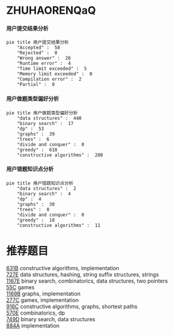 # ZHUHAORENQaQ

<!-- tabs:start -->



#### **用户提交结果分析**

```mermaid
pie title 用户提交结果分析
    "Accepted" :  58
    "Rejected" :  0
    "Wrong answer" :  26
    "Runtime error" :  4
    "Time limit exceeded" :  5
    "Memory limit exceeded" :  0
    "Compilation error" :  2
    "Partial" :  0
```

#### **用户做题类型偏好分析**

```mermaid
pie title 用户做题类型偏好分析
    "data structures" :  440
    "binary search" :  17
    "dp" :  53
    "graphs" :  39
    "trees" :  6
    "divide and conquer" :  0
    "greedy" :  610
    "constructive algorithms" :  280
```
#### **用户错题知识点分析**

```mermaid
pie title 用户错题知识点分析
    "data structures" :  2
    "binary search" :  4
    "dp" :  4
    "graphs" :  30
    "trees" :  0
    "divide and conquer" :  0
    "greedy" :  18
    "constructive algorithms" :  11
```



<!-- tabs:end -->
# 推荐题目
[631B](https://codeforces.com/contest/631/problem/B)		constructive algorithms,
                        implementation		  
[727E](https://codeforces.com/contest/727/problem/E)		data structures,
                        hashing,
                        string suffix structures,
                        strings		  
[1167E](https://codeforces.com/contest/1167/problem/E)		binary search,
                        combinatorics,
                        data structures,
                        two pointers		  
[55C](https://codeforces.com/contest/55/problem/C)		games		  
[1169B](https://codeforces.com/contest/1169/problem/B)		graphs,
                        implementation		  
[277C](https://codeforces.com/contest/277/problem/C)		games,
                        implementation		  
[916C](https://codeforces.com/contest/916/problem/C)		constructive algorithms,
                        graphs,
                        shortest paths		  
[570E](https://codeforces.com/contest/570/problem/E)		combinatorics,
                        dp		  
[749D](https://codeforces.com/contest/749/problem/D)		binary search,
                        data structures		  
[884A](https://codeforces.com/contest/884/problem/A)		implementation		  
